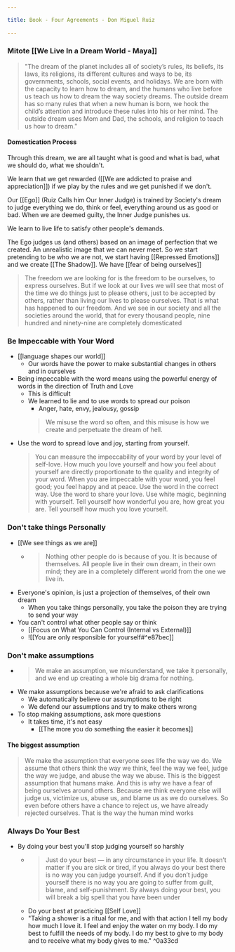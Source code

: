 ```yaml
---
title: Book - Four Agreements - Don Miguel Ruiz 
---
```

### Mitote [[We Live In a Dream World - Maya]]

> "The dream of the planet includes all of society’s rules, its beliefs, its laws, its religions, its different cultures and ways to be, its governments, schools, social events, and holidays. We are born with the capacity to learn how to dream, and the humans who live before us teach us how to dream the way society dreams. The outside dream has so many rules that when a new human is born, we hook the child’s attention and introduce these rules into his or her mind. The outside dream uses Mom and Dad, the schools, and religion to teach us how to dream."

#### Domestication Process
Through this dream, we are all taught what is good and what is bad, what we should do, what we shouldn't.

We learn that we get rewarded ([[We are addicted to praise and appreciation]]) if we play by the rules and we get punished if we don't.

Our [[Ego]] (Ruiz Calls him Our Inner Judge) is trained by Society's dream to judge everything we do, think or feel, everything around us as good or bad. When we are deemed guilty, the Inner Judge punishes us. 

We learn to live life to satisfy other people's demands.

The Ego judges us (and others) based on an image of perfection that we created. An unrealistic image that we can never meet. So we start pretending to be who we are not, we start having [[Repressed Emotions]] and we create [[The Shadow]]. We have [[fear of being ourselves]] 

> The freedom we are looking for is the freedom to be ourselves, to express ourselves. But if we look at our lives we will see that most of the time we do things just to please others, just to be accepted by others, rather than living our lives to please ourselves. That is what has happened to our freedom. And we see in our society and all the societies around the world, that for every thousand people, nine hundred and ninety-nine are completely domesticated


### Be Impeccable with Your Word
- [[language shapes our world]]
	- Our words have the power to make substantial changes in others and in ourselves
- Being impeccable with the word means using the powerful energy of words in the direction of Truth and Love
	- This is difficult
	- We learned to lie and to use words to spread our poison
		- Anger, hate, envy, jealousy, gossip
		 > We misuse the word so often, and this misuse is how we create and perpetuate the dream of hell. 
- Use the word to spread love and joy, starting from yourself.
	 > You can measure the impeccability of your word by your level of self-love. How much you love yourself and how you feel about yourself are directly proportionate to the quality and integrity of your word. When you are impeccable with your word, you feel good; you feel happy and at peace.
	 > Use the word in the correct way. Use the word to share your love. Use white magic, beginning with yourself. Tell yourself how wonderful you are, how great you are. Tell yourself how much you love yourself.
 
 ### Don't take things Personally
 
 - [[We see things as we are]]
	 - > Nothing other people do is because of you. It is because of themselves. All people live in their own dream, in their own mind; they are in a completely different world from the one we live in. 
- Everyone's opinion, is just a projection of themselves, of their own dream
	- When you take things personally, you take the poison they are trying to send your way
- You can't control what other people say or think
	- [[Focus on What You Can Control (Internal vs External)]] 
	- ![[You are only responsible for yourself#^e87bec]]

### Don't make assumptions
- > We make an assumption, we misunderstand, we take it personally, and we end up creating a whole big drama for nothing. 
- We make assumptions because we're afraid to ask clarifications
	- We automatically believe our assumptions to be right
	- We defend our assumptions and try to make others wrong
- To stop making assumptions, ask more questions
	- It takes time, it's not easy
		- [[The more you do something the easier it becomes]]

#### The biggest assumption
> We make the assumption that everyone sees life the way we do. We assume that others think the way we think, feel the way we feel, judge the way we judge, and abuse the way we abuse. This is the biggest assumption that humans make. And this is why we have a fear of being ourselves around others. Because we think everyone else will judge us, victimize us, abuse us, and blame us as we do ourselves. So even before others have a chance to reject us, we have already rejected ourselves. That is the way the human mind works
### Always Do Your Best
- By doing your best you'll stop judging yourself so harshly
	- >  Just do your best — in any circumstance in your life. It doesn’t matter if you are sick or tired, if you always do your best there is no way you can judge yourself. And if you don’t judge yourself there is no way you are going to suffer from guilt, blame, and self-punishment. By always doing your best, you will break a big spell that you have been under
	- Do your best at practicing [[Self Love]]
	- "Taking a shower is a ritual for me, and with that action I tell my body how much I love it. I feel and enjoy the water on my body. I do my best to fulfill the needs of my body. I do my best to give to my body and to receive what my body gives to me." ^0a33cd
	
